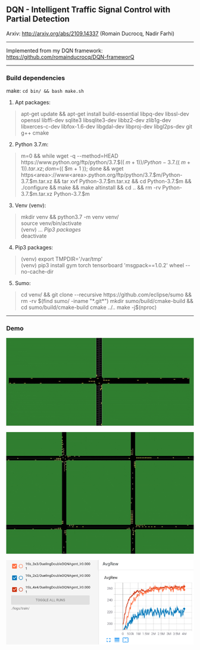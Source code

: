 ## DQN - Intelligent Traffic Signal Control with Partial Detection

Arxiv: http://arxiv.org/abs/2109.14337 (Romain Ducrocq, Nadir Farhi)  

****

Implemented from my DQN framework: https://github.com/romainducrocq/DQN-frameworQ  

****

### Build dependencies

make: `cd bin/ && bash make.sh`

1. Apt packages:  
> apt-get update && apt-get install build-essential libpq-dev libssl-dev openssl libffi-dev sqlite3 libsqlite3-dev libbz2-dev zlib1g-dev libxerces-c-dev libfox-1.6-dev libgdal-dev libproj-dev libgl2ps-dev git g++ cmake

2. Python 3.7.m:  
> m=0 && while wget -q --method=HEAD https<area>://www<area>.python.org/ftp/python/3.7.$(( $m + 1 ))/Python-3.7.$(( $m + 1 )).tar.xz; do m=$(( $m + 1 )); done && wget https<area>://www<area>.python.org/ftp/python/3.7.$m/Python-3.7.$m.tar.xz && tar xvf Python-3.7.$m.tar.xz && cd Python-3.7.$m && ./configure && make && make altinstall && cd .. && rm -rv Python-3.7.$m.tar.xz Python-3.7.$m  

3. Venv (venv):
> mkdir venv && python3.7 -m venv venv/  
> source venv/bin/activate  
> (venv) ... *Pip3 packages*  
> deactivate  

4. Pip3 packages:  
> (venv) export TMPDIR='/var/tmp'  
> (venv) pip3 install gym torch tensorboard 'msgpack==1.0.2' wheel --no-cache-dir  

5. Sumo:  
> cd venv/ && git clone --recursive https<area>://github<area>.com/eclipse/sumo && rm -rv $(find sumo/ -iname "*.git*")  
> mkdir sumo/build/cmake-build && cd sumo/build/cmake-build  
> cmake ../..  
> make -j$(nproc)  

****

### Demo

![Demo 2 gif](demo/demo_1.gif)  

![Demo 5 gif](demo/demo_2.gif)  

![Demo tensorboard png](demo/demo_tensorboard.png)  
